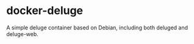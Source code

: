 docker-deluge
=============

A simple deluge container based on Debian, including both deluged and deluge-web.
